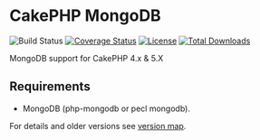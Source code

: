 # CakePHP MongoDB

![Build Status](https://github.com/Erwane/cakephp-mongodb/actions/workflows/ci.yml/badge.svg?branch=master)
[![Coverage Status](https://img.shields.io/codecov/c/github/Erwane/cakephp-mongodb.svg?style=flat-square)](https://codecov.io/github/Erwane/cakephp-mongodb)
[![License](https://img.shields.io/badge/license-MIT-brightgreen.svg?style=flat-square)](LICENSE.txt)
[![Total Downloads](https://img.shields.io/packagist/dt/Erwane/cakephp-mongodb.svg?style=flat-square)](https://packagist.org/packages/Erwane/cakephp-mongodb)

MongoDB support for CakePHP 4.x & 5.X

## Requirements

* MongoDB (php-mongodb or pecl mongodb).

For details and older versions see [version map](https://github.com/Erwane/cakephp-mongodb/wiki#version-map).
